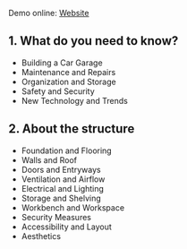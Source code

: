 Demo online: [Website](https://shu2301.github.io/CarWeb/)

## 1. What do you need to know?
  - Building a Car Garage
  - Maintenance and Repairs
  - Organization and Storage
  - Safety and Security
  - New Technology and Trends


## 2. About the structure
  - Foundation and Flooring
  - Walls and Roof
  - Doors and Entryways
  - Ventilation and Airflow
  - Electrical and Lighting
  - Storage and Shelving
  - Workbench and Workspace
  - Security Measures
  - Accessibility and Layout
  - Aesthetics
